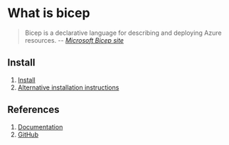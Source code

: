# What is bicep

> Bicep is a declarative language for describing and deploying Azure resources.
> -- *[Microsoft Bicep site](https://docs.microsoft.com/en-us/azure/azure-resource-manager/bicep/)*

## Install

1. [Install](https://docs.microsoft.com/en-us/azure/azure-resource-manager/bicep/install)
1. [Alternative installation instructions](https://github.com/Azure/bicep/blob/main/docs/installing.md)


## References

1. [Documentation](https://docs.microsoft.com/en-us/azure/azure-resource-manager/bicep/)
1. [GitHub](https://github.com/Azure/bicep)


